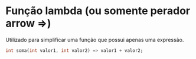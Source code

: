 # Função lambda (ou somente perador arrow =>)

Utilizado para simplificar uma função que possui apenas uma expressão.

```dart
int soma(int valor1, int valor2) => valor1 + valor2;
```
